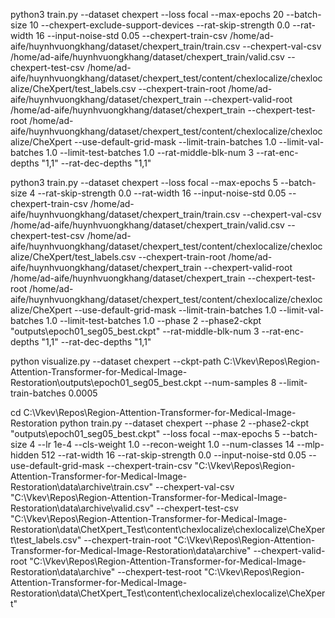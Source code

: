 python3 train.py --dataset chexpert --loss focal --max-epochs 20 --batch-size 10  --chexpert-exclude-support-devices --rat-skip-strength 0.0 --rat-width 16 --input-noise-std 0.05 --chexpert-train-csv /home/ad-aife/huynhvuongkhang/dataset/chexpert_train/train.csv --chexpert-val-csv /home/ad-aife/huynhvuongkhang/dataset/chexpert_train/valid.csv --chexpert-test-csv /home/ad-aife/huynhvuongkhang/dataset/chexpert_test/content/chexlocalize/chexlocalize/CheXpert/test_labels.csv --chexpert-train-root /home/ad-aife/huynhvuongkhang/dataset/chexpert_train --chexpert-valid-root /home/ad-aife/huynhvuongkhang/dataset/chexpert_train --chexpert-test-root /home/ad-aife/huynhvuongkhang/dataset/chexpert_test/content/chexlocalize/chexlocalize/CheXpert --use-default-grid-mask --limit-train-batches 1.0 --limit-val-batches 1.0 --limit-test-batches 1.0 --rat-middle-blk-num 3 --rat-enc-depths "1,1" --rat-dec-depths "1,1"

python3 train.py --dataset chexpert --loss focal --max-epochs 5 --batch-size 4 --rat-skip-strength 0.0 --rat-width 16 --input-noise-std 0.05 --chexpert-train-csv /home/ad-aife/huynhvuongkhang/dataset/chexpert_train/train.csv --chexpert-val-csv /home/ad-aife/huynhvuongkhang/dataset/chexpert_train/valid.csv --chexpert-test-csv /home/ad-aife/huynhvuongkhang/dataset/chexpert_test/content/chexlocalize/chexlocalize/CheXpert/test_labels.csv --chexpert-train-root /home/ad-aife/huynhvuongkhang/dataset/chexpert_train --chexpert-valid-root /home/ad-aife/huynhvuongkhang/dataset/chexpert_train --chexpert-test-root /home/ad-aife/huynhvuongkhang/dataset/chexpert_test/content/chexlocalize/chexlocalize/CheXpert --use-default-grid-mask --limit-train-batches 1.0 --limit-val-batches 1.0 --limit-test-batches 1.0 --phase 2 --phase2-ckpt "outputs\epoch01_seg05_best.ckpt" --rat-middle-blk-num 3 --rat-enc-depths "1,1" --rat-dec-depths "1,1"


python visualize.py --dataset chexpert --ckpt-path C:\Vkev\Repos\Region-Attention-Transformer-for-Medical-Image-Restoration\outputs\epoch01_seg05_best.ckpt --num-samples 8 --limit-train-batches 0.0005


cd C:\Vkev\Repos\Region-Attention-Transformer-for-Medical-Image-Restoration
python train.py --dataset chexpert --phase 2 --phase2-ckpt "outputs\epoch01_seg05_best.ckpt" --loss focal --max-epochs 5 --batch-size 4 --lr 1e-4 --cls-weight 1.0 --recon-weight 1.0 --num-classes 14 --mlp-hidden 512 --rat-width 16 --rat-skip-strength 0.0 --input-noise-std 0.05 --use-default-grid-mask --chexpert-train-csv "C:\Vkev\Repos\Region-Attention-Transformer-for-Medical-Image-Restoration\data\archive\train.csv" --chexpert-val-csv   "C:\Vkev\Repos\Region-Attention-Transformer-for-Medical-Image-Restoration\data\archive\valid.csv" --chexpert-test-csv  "C:\Vkev\Repos\Region-Attention-Transformer-for-Medical-Image-Restoration\data\ChetXpert_Test\content\chexlocalize\chexlocalize\CheXpert\test_labels.csv" --chexpert-train-root "C:\Vkev\Repos\Region-Attention-Transformer-for-Medical-Image-Restoration\data\archive" --chexpert-valid-root "C:\Vkev\Repos\Region-Attention-Transformer-for-Medical-Image-Restoration\data\archive" --chexpert-test-root  "C:\Vkev\Repos\Region-Attention-Transformer-for-Medical-Image-Restoration\data\ChetXpert_Test\content\chexlocalize\chexlocalize\CheXpert"